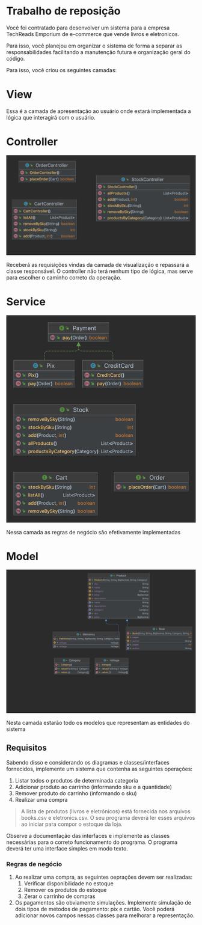 # Trabalho de reposição

Você foi contratado para desenvolver um sistema para a empresa TechReads Emporium de e-commerce que vende livros e eletronicos. 

Para isso, você planejou em organizar o sistema de forma a separar as responsabilidades facilitando a manutenção futura e organização geral do código.

Para isso, você criou os seguintes camadas:

# View

Essa é a camada de apresentação ao usuário onde estará implementada a lógica que interagirá com o usuário.

# Controller

<img src="./src/main/resources/controller.png" width="600"/>

Receberá as requisições vindas da camada de visualização e repassará a classe responsável. O controller não terá nenhum tipo de lógica, mas serve para escolher o caminho correto da operação.

# Service

<img src="./src/main/resources/services.png" width="600"/>

Nessa camada as regras de negócio são efetivamente implementadas

# Model

<img src="./src/main/resources/model.png" width="600"/>

Nesta camada estarão todo os modelos que representam as entidades do sistema

## Requisitos

Sabendo disso e considerando os diagramas e classes/interfaces fornecidos, implemente um sistema que contenha as seguintes operações:

1. Listar todos o produtos de determinada categoria
2. Adicionar produto ao carrinho (informando sku e a quantidade)
3. Remover produto do carrinho (informando o sku)
4. Realizar uma compra

> A lista de produtos (livros e eletrônicos) está fornecida nos arquivos books.csv e eletronics.csv. O seu programa deverá ler esses arquivos ao iniciar para compor o estoque da loja.

Observe a documentação das interfaces e implemente as classes necessárias para o correto funcionamento do programa. O programa deverá ter uma interface simples em modo texto.

### Regras de negócio

1. Ao realizar uma compra, as seguintes oeprações devem ser realizadas:
   1. Verificar disponibilidade no estoque
   2. Remover os produtos do estoque
   3. Zerar o carrinho de compras
4. Os pagamentos são obviamente simulações. Implemente simulação de dois tipos de métodos de pagamento: pix e cartão. Você poderá adicionar novos campos nessas classes para melhorar a representação.

